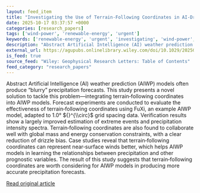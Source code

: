 ```yaml
---
layout: feed_item
title: "Investigating the Use of Terrain‐Following Coordinates in AI‐Driven Precipitation Forecasts"
date: 2025-10-17 03:37:57 +0000
categories: [research_papers]
tags: ['wind-power', 'renewable-energy', 'urgent']
keywords: ['renewable-energy', 'urgent', 'investigating', 'wind-power', 'following', 'terrain']
description: "Abstract Artificial Intelligence (AI) weather prediction (AIWP) models often produce “blurry” precipitation forecasts"
external_url: https://agupubs.onlinelibrary.wiley.com/doi/10.1029/2025GL118478?af=R
is_feed: true
source_feed: "Wiley: Geophysical Research Letters: Table of Contents"
feed_category: "research_papers"
---
```


Abstract Artificial Intelligence (AI) weather prediction (AIWP) models often produce “blurry” precipitation forecasts. This study presents a novel solution to tackle this problem—integrating terrain‐following coordinates into AIWP models. Forecast experiments are conducted to evaluate the effectiveness of terrain‐following coordinates using FuXi, an example AIWP model, adapted to 1.0° ${}^{\\circ}$ grid spacing data. Verification results show a largely improved estimation of extreme events and precipitation intensity spectra. Terrain‐following coordinates are also found to collaborate well with global mass and energy conservation constraints, with a clear reduction of drizzle bias. Case studies reveal that terrain‐following coordinates can represent near‐surface winds better, which helps AIWP models in learning the relationships between precipitation and other prognostic variables. The result of this study suggests that terrain‐following coordinates are worth considering for AIWP models in producing more accurate precipitation forecasts.

[Read original article](https://agupubs.onlinelibrary.wiley.com/doi/10.1029/2025GL118478?af=R)
